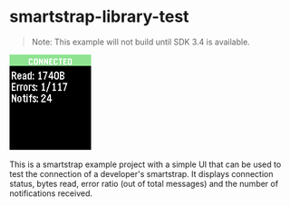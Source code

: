 # smartstrap-library-test

> Note: This example will not build until SDK 3.4 is available.

![screenshot](pebble/screenshot.png)

This is a smartstrap example project with a simple UI that can be used to test
the connection of a developer's smartstrap. It displays connection status, bytes
read, error ratio (out of total messages) and the number of notifications
received.
